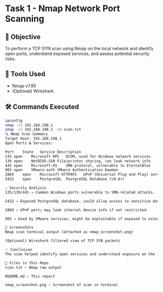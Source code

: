# Task 1 - Nmap Network Port Scanning

## 🎯 Objective
To perform a TCP SYN scan using Nmap on the local network and identify open ports, understand exposed services, and assess potential security risks.

## 🧰 Tools Used
- Nmap v7.95
- (Optional) Wireshark

## 🛠️ Commands Executed

```bash
ipconfig
nmap -sS 192.168.198.1
nmap -sS 192.168.198.1 -oN scan.txt
🔍 Nmap Scan Summary
Target Host: 192.168.198.1
Open Ports & Services:

Port	State	Service	Description
135	open	Microsoft RPC	DCOM, used for Windows network services
139	open	NetBIOS-SSN	File/printer sharing, can leak network info
445	open	Microsoft-DS	SMB protocol, vulnerable to EternalBlue
903	open	VMware-auth	VMware Authentication Daemon
2869	open	Microsoft HTTPAPI	UPnP (Universal Plug and Play) service
5432	open	PostgreSQL	PostgreSQL Database (v9.6+)

⚠️ Security Analysis
135/139/445 → Common Windows ports vulnerable to SMB-related attacks.

5432 → Exposed PostgreSQL database, could allow access to sensitive data.

2869 → UPnP port; may leak internal device info if not restricted.

903 → Used by VMware services, might be exploitable if exposed to external networks.

📸 Screenshots
Nmap scan terminal output (attached as nmap_screenshot.png)

(Optional) Wireshark filtered view of TCP SYN packets

✅ Conclusion
The scan helped identify open services and understand exposure on the internal network. Services like SMB and PostgreSQL should be tightly controlled or firewalled in production systems.

📁 Files in this Repo
scan.txt – Nmap raw output

README.md – This report

nmap_screenshot.png – Screenshot of scan in terminal